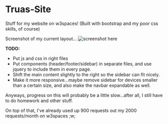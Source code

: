 # Truas-Site
Stuff for my website on w3spaces!
(Built with bootstrap and my poor css skills, of course)

Screenshot of my current layout...
![screenshot here](https://i.ibb.co/mtSsjzQ/image.png)

**TODO:**

- Put js and css in right files
- Put components (header/footer/sidebar) in separate files, and use jquery to include them in every page.
- Shift the main content slightly to the right so the sidebar can fit nicely.
- Make it more responsive...maybe remove sidebar for devices smaller than a certain size, and also make the navbar expandable as well.

Anyways, progress on this will probably be a little slow...after all, I still have to do homework and other stuff.

On top of that, I've already used up 900 requests out my 2000 requests/month on w3spaces ;w;
